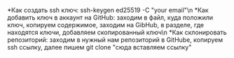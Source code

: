 *Как создать ssh ключ: ssh-keygen ed25519 -C "your email"\n
*Как добавить ключ в аккаунт на GitHub: заходим в файл, куда положили ключ, копируем содержимое, заходим на GibHub, в разделе, где находятся ключи, добавляем скопированный ключ\n
*Как склонировать репозиторий: заходим в нужный нам репозиторий в GitHubе, копируем ssh ссылку, далее пишем git clone "сюда вставляем ссылку"
